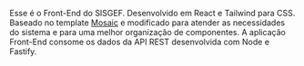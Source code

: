 Esse é o Front-End do SISGEF. Desenvolvido em React e Tailwind para CSS. Baseado no template [Mosaic](https://mosaic.cruip.com/) e modificado para atender as necessidades do sistema e para uma melhor organização de componentes. A aplicação Front-End consome os dados da API REST desenvolvida com Node e Fastify.
